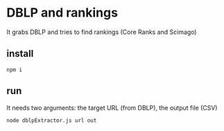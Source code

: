 # DBLP and rankings 

It grabs DBLP and tries to find rankings (Core Ranks and Scimago)

## install

    npm i

## run

It needs two arguments: the target URL (from DBLP), the output file (CSV)

    node dblpExtractor.js url out

